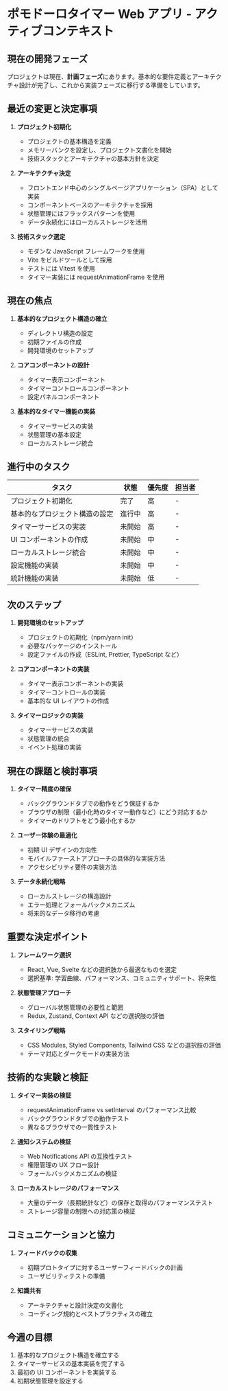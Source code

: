 # ポモドーロタイマー Web アプリ - アクティブコンテキスト

## 現在の開発フェーズ

プロジェクトは現在、**計画フェーズ**にあります。基本的な要件定義とアーキテクチャ設計が完了し、これから実装フェーズに移行する準備をしています。

## 最近の変更と決定事項

1. **プロジェクト初期化**

   - プロジェクトの基本構造を定義
   - メモリーバンクを設定し、プロジェクト文書化を開始
   - 技術スタックとアーキテクチャの基本方針を決定

2. **アーキテクチャ決定**

   - フロントエンド中心のシングルページアプリケーション（SPA）として実装
   - コンポーネントベースのアーキテクチャを採用
   - 状態管理にはフラックスパターンを使用
   - データ永続化にはローカルストレージを活用

3. **技術スタック選定**
   - モダンな JavaScript フレームワークを使用
   - Vite をビルドツールとして採用
   - テストには Vitest を使用
   - タイマー実装には requestAnimationFrame を使用

## 現在の焦点

1. **基本的なプロジェクト構造の確立**

   - ディレクトリ構造の設定
   - 初期ファイルの作成
   - 開発環境のセットアップ

2. **コアコンポーネントの設計**

   - タイマー表示コンポーネント
   - タイマーコントロールコンポーネント
   - 設定パネルコンポーネント

3. **基本的なタイマー機能の実装**
   - タイマーサービスの実装
   - 状態管理の基本設定
   - ローカルストレージ統合

## 進行中のタスク

| タスク                         | 状態   | 優先度 | 担当者 |
| ------------------------------ | ------ | ------ | ------ |
| プロジェクト初期化             | 完了   | 高     | -      |
| 基本的なプロジェクト構造の設定 | 進行中 | 高     | -      |
| タイマーサービスの実装         | 未開始 | 高     | -      |
| UI コンポーネントの作成        | 未開始 | 中     | -      |
| ローカルストレージ統合         | 未開始 | 中     | -      |
| 設定機能の実装                 | 未開始 | 中     | -      |
| 統計機能の実装                 | 未開始 | 低     | -      |

## 次のステップ

1. **開発環境のセットアップ**

   - プロジェクトの初期化（npm/yarn init）
   - 必要なパッケージのインストール
   - 設定ファイルの作成（ESLint, Prettier, TypeScript など）

2. **コアコンポーネントの実装**

   - タイマー表示コンポーネントの実装
   - タイマーコントロールの実装
   - 基本的な UI レイアウトの作成

3. **タイマーロジックの実装**
   - タイマーサービスの実装
   - 状態管理の統合
   - イベント処理の実装

## 現在の課題と検討事項

1. **タイマー精度の確保**

   - バックグラウンドタブでの動作をどう保証するか
   - ブラウザの制限（最小化時のタイマー動作など）にどう対応するか
   - タイマーのドリフトをどう最小化するか

2. **ユーザー体験の最適化**

   - 初期 UI デザインの方向性
   - モバイルファーストアプローチの具体的な実装方法
   - アクセシビリティ要件の実装方法

3. **データ永続化戦略**
   - ローカルストレージの構造設計
   - エラー処理とフォールバックメカニズム
   - 将来的なデータ移行の考慮

## 重要な決定ポイント

1. **フレームワーク選択**

   - React, Vue, Svelte などの選択肢から最適なものを選定
   - 選択基準: 学習曲線、パフォーマンス、コミュニティサポート、将来性

2. **状態管理アプローチ**

   - グローバル状態管理の必要性と範囲
   - Redux, Zustand, Context API などの選択肢の評価

3. **スタイリング戦略**
   - CSS Modules, Styled Components, Tailwind CSS などの選択肢の評価
   - テーマ対応とダークモードの実装方法

## 技術的な実験と検証

1. **タイマー実装の検証**

   - requestAnimationFrame vs setInterval のパフォーマンス比較
   - バックグラウンドタブでの動作テスト
   - 異なるブラウザでの一貫性テスト

2. **通知システムの検証**

   - Web Notifications API の互換性テスト
   - 権限管理の UX フロー設計
   - フォールバックメカニズムの検証

3. **ローカルストレージのパフォーマンス**
   - 大量のデータ（長期統計など）の保存と取得のパフォーマンステスト
   - ストレージ容量の制限への対応策の検証

## コミュニケーションと協力

1. **フィードバックの収集**

   - 初期プロトタイプに対するユーザーフィードバックの計画
   - ユーザビリティテストの準備

2. **知識共有**
   - アーキテクチャと設計決定の文書化
   - コーディング規約とベストプラクティスの確立

## 今週の目標

1. 基本的なプロジェクト構造を確立する
2. タイマーサービスの基本実装を完了する
3. 最初の UI コンポーネントを実装する
4. 初期状態管理を設定する
